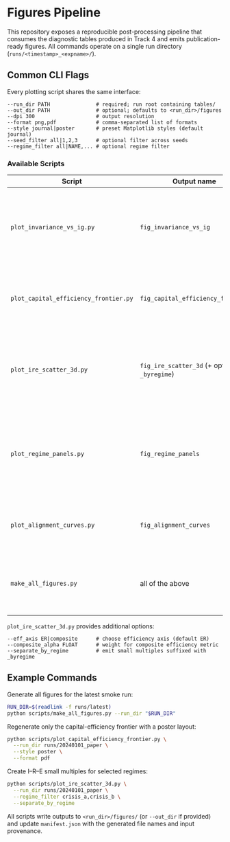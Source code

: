 # Figures Pipeline

This repository exposes a reproducible post-processing pipeline that consumes the
diagnostic tables produced in Track 4 and emits publication-ready figures. All
commands operate on a single run directory (`runs/<timestamp>_<expname>/`).

## Common CLI Flags

Every plotting script shares the same interface:

```
--run_dir PATH               # required; run root containing tables/
--out_dir PATH               # optional; defaults to <run_dir>/figures
--dpi 300                    # output resolution
--format png,pdf             # comma-separated list of formats
--style journal|poster       # preset Matplotlib styles (default journal)
--seed_filter all|1,2,3      # optional filter across seeds
--regime_filter all|NAME,... # optional regime filter
```

### Available Scripts

| Script | Output name | Source tables | Description |
| --- | --- | --- | --- |
| `plot_invariance_vs_ig.py` | `fig_invariance_vs_ig` | `tables/invariance_diagnostics.csv` | Scatter of invariance (ISI) vs influence gap with regression fit and Pearson correlation. |
| `plot_capital_efficiency_frontier.py` | `fig_capital_efficiency_frontier` | `tables/capital_efficiency_frontier.csv` | Risk–return curves per model (mean PnL vs CVaR-95) with ER annotations. |
| `plot_ire_scatter_3d.py` | `fig_ire_scatter_3d` (+ optional `_byregime`) | `tables/diagnostics_summary.csv` | 3D scatter over I–R–E geometry with turnover-sized markers and regime colours. |
| `plot_regime_panels.py` | `fig_regime_panels` | `tables/diagnostics_summary.csv` | Bar-chart panels comparing models across CVaR-95, IG, ER, and TR for each regime (test split). |
| `plot_alignment_curves.py` | `fig_alignment_curves` | `tables/alignment_head.csv` | Alignment cosine trajectories with penalty curve overlay. |
| `make_all_figures.py` | all of the above | Multiple | Convenience wrapper that regenerates the full figure suite and manifest. |

`plot_ire_scatter_3d.py` provides additional options:

```
--eff_axis ER|composite      # choose efficiency axis (default ER)
--composite_alpha FLOAT      # weight for composite efficiency metric
--separate_by_regime         # emit small multiples suffixed with _byregime
```

## Example Commands

Generate all figures for the latest smoke run:

```bash
RUN_DIR=$(readlink -f runs/latest)
python scripts/make_all_figures.py --run_dir "$RUN_DIR"
```

Regenerate only the capital-efficiency frontier with a poster layout:

```bash
python scripts/plot_capital_efficiency_frontier.py \
  --run_dir runs/20240101_paper \
  --style poster \
  --format pdf
```

Create I–R–E small multiples for selected regimes:

```bash
python scripts/plot_ire_scatter_3d.py \
  --run_dir runs/20240101_paper \
  --regime_filter crisis_a,crisis_b \
  --separate_by_regime
```

All scripts write outputs to `<run_dir>/figures/` (or `--out_dir` if provided) and
update `manifest.json` with the generated file names and input provenance.

